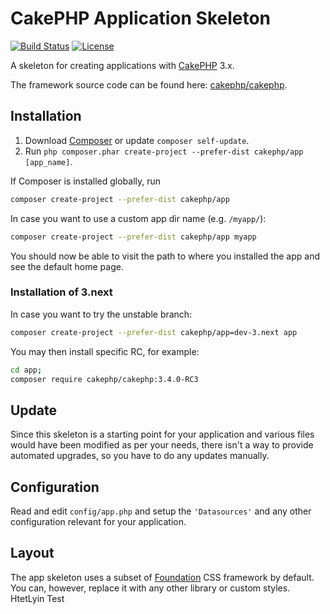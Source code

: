 # CakePHP Application Skeleton

[![Build Status](https://img.shields.io/travis/cakephp/app/master.svg?style=flat-square)](https://travis-ci.org/cakephp/app)
[![License](https://img.shields.io/packagist/l/cakephp/app.svg?style=flat-square)](https://packagist.org/packages/cakephp/app)

A skeleton for creating applications with [CakePHP](http://cakephp.org) 3.x.

The framework source code can be found here: [cakephp/cakephp](https://github.com/cakephp/cakephp).

## Installation

1. Download [Composer](http://getcomposer.org/doc/00-intro.md) or update `composer self-update`.
2. Run `php composer.phar create-project --prefer-dist cakephp/app [app_name]`.

If Composer is installed globally, run

```bash
composer create-project --prefer-dist cakephp/app
```

In case you want to use a custom app dir name (e.g. `/myapp/`):

```bash
composer create-project --prefer-dist cakephp/app myapp
```

You should now be able to visit the path to where you installed the app and see the default home page.

### Installation of 3.next

In case you want to try the unstable branch:

```bash
composer create-project --prefer-dist cakephp/app=dev-3.next app
```

You may then install specific RC, for example:

```bash
cd app;
composer require cakephp/cakephp:3.4.0-RC3
```

## Update

Since this skeleton is a starting point for your application and various files would have been modified as per your needs, there isn't a way to provide automated upgrades, so you have to do any updates manually.

## Configuration

Read and edit `config/app.php` and setup the `'Datasources'` and any other
configuration relevant for your application.

## Layout
The app skeleton uses a subset of [Foundation](http://foundation.zurb.com/) CSS framework by default. You can, however, replace it with any other library or custom styles.
HtetLyin Test
